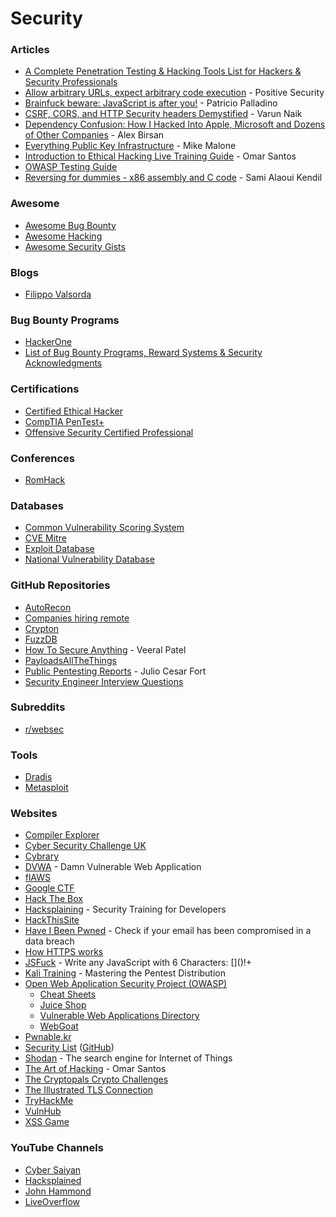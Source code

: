# Security

### Articles

* [A Complete Penetration Testing & Hacking Tools List for Hackers & Security Professionals](https://gbhackers.com/hacking-tools-list/)
* [Allow arbitrary URLs, expect arbitrary code execution](https://positive.security/blog/url-open-rce) - Positive Security
* [Brainfuck beware: JavaScript is after you!](https://patriciopalladino.com/blog/2012/08/09/non-alphanumeric-javascript.html) - Patricio Palladino
* [CSRF, CORS, and HTTP Security headers Demystified](https://blog.vnaik.com/posts/web-attacks.html) - Varun Naik
* [Dependency Confusion: How I Hacked Into Apple, Microsoft and Dozens of Other Companies](https://medium.com/@alex.birsan/dependency-confusion-4a5d60fec610) - Alex Birsan
* [Everything Public Key Infrastructure](https://smallstep.com/blog/everything-pki/) - Mike Malone
* [Introduction to Ethical Hacking Live Training Guide](https://theartofhacking.org/guide/guide.pdf) - Omar Santos
* [OWASP Testing Guide](https://wiki.owasp.org/index.php/OWASP\_Testing\_Guide\_v4\_Table\_of\_Contents)
* [Reversing for dummies - x86 assembly and C code](https://0x41.cf/reversing/2021/07/21/reversing-x86-and-c-code-for-beginners.html) - Sami Alaoui Kendil

### Awesome

* [Awesome Bug Bounty](https://github.com/djadmin/awesome-bug-bounty)
* [Awesome Hacking](https://github.com/Hack-with-Github/Awesome-Hacking)
* [Awesome Security Gists](https://github.com/Hack-with-Github/Awesome-Security-Gists)

### Blogs

* [Filippo Valsorda](https://filippo.io)

### Bug Bounty Programs

* [HackerOne](https://www.hackerone.com)
* [List of Bug Bounty Programs, Reward Systems & Security Acknowledgments](https://www.vulnerability-lab.com/list-of-bug-bounty-programs.php)

### Certifications

* [Certified Ethical Hacker](https://www.eccouncil.org/programs/certified-ethical-hacker-ceh/)
* [CompTIA PenTest+](https://www.comptia.org/certifications/pentest)
* [Offensive Security Certified Professional](https://www.offensive-security.com/pwk-oscp/)

### Conferences

* [RomHack](https://www.romhack.io)

### Databases

* [Common Vulnerability Scoring System](https://www.first.org/cvss/)
* [CVE Mitre](https://cve.mitre.org)
* [Exploit Database](https://www.exploit-db.com)
* [National Vulnerability Database](https://nvd.nist.gov/vuln/search)

### GitHub Repositories

* [AutoRecon](https://github.com/Tib3rius/AutoRecon)
* [Companies hiring remote](https://github.com/jaegeral/companies-hiring-security-remote)
* [Crypton](https://github.com/ashutosh1206/Crypton)
* [FuzzDB](https://github.com/fuzzdb-project/fuzzdb)
* [How To Secure Anything](https://github.com/veeral-patel/how-to-secure-anything) - Veeral Patel
* [PayloadsAllTheThings](https://github.com/swisskyrepo/PayloadsAllTheThings)
* [Public Pentesting Reports](https://github.com/juliocesarfort/public-pentesting-reports) - Julio Cesar Fort
* [Security Engineer Interview Questions](https://github.com/tadwhitaker/Security\_Engineer\_Interview\_Questions/blob/master/security-interview-questions.md)

### Subreddits

* [r/websec](https://www.reddit.com/r/websec/)

### Tools

* [Dradis](https://dradisframework.com/ce/)
* [Metasploit](https://www.metasploit.com)

### Websites

* [Compiler Explorer](https://godbolt.org)
* [Cyber Security Challenge UK](https://www.cybersecuritychallenge.org.uk/#)
* [Cybrary](https://www.cybrary.it)
* [DVWA](https://dvwa.co.uk) - Damn Vulnerable Web Application
* [flAWS](http://flaws.cloud)
* [Google CTF](https://capturetheflag.withgoogle.com/beginners-quest)
* [Hack The Box](https://www.hackthebox.eu)
* [Hacksplaining](https://www.hacksplaining.com) - Security Training for Developers
* [HackThisSite](https://www.hackthissite.org)
* [Have I Been Pwned](https://haveibeenpwned.com) - Check if your email has been compromised in a data breach
* [How HTTPS works](https://howhttps.works)
* [JSFuck](http://www.jsfuck.com) - Write any JavaScript with 6 Characters: \[]\()!+
* [Kali Training](https://kali.training) - Mastering the Pentest Distribution
* [Open Web Application Security Project (OWASP)](https://owasp.org)
  * [Cheat Sheets](https://cheatsheetseries.owasp.org)
  * [Juice Shop](https://owasp.org/www-project-juice-shop/)
  * [Vulnerable Web Applications Directory](https://owasp.org/www-project-vulnerable-web-applications-directory/)
  * [WebGoat](https://owasp.org/www-project-webgoat/)
* [Pwnable.kr](https://pwnable.kr)
* [Security List](https://security-list.js.org/#/) ([GitHub](https://github.com/Lissy93/personal-security-checklist))
* [Shodan](https://www.shodan.io) - The search engine for Internet of Things
* [The Art of Hacking](https://theartofhacking.org) - Omar Santos
* [The Cryptopals Crypto Challenges](https://cryptopals.com)
* [The Illustrated TLS Connection](https://tls.ulfheim.net)
* [TryHackMe](https://tryhackme.com)
* [VulnHub](https://www.vulnhub.com/#)
* [XSS Game](https://xss-game.appspot.com)

### YouTube Channels

* [Cyber Saiyan](https://www.youtube.com/c/CyberSaiyan/videos)
* [Hacksplained](https://www.youtube.com/c/Hacksplained/videos)
* [John Hammond](https://www.youtube.com/c/JohnHammond010/videos)
* [LiveOverflow](https://www.youtube.com/c/LiveOverflowCTF/videos)
